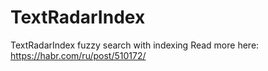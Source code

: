 # TextRadarIndex
TextRadarIndex fuzzy search with indexing
Read more here: https://habr.com/ru/post/510172/
